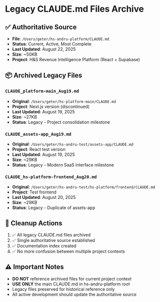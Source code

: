 # Legacy CLAUDE.md Files Archive

## ✅ **Authoritative Source**
- **File**: `/Users/geter/hs-andru-platform/CLAUDE.md`
- **Status**: Current, Active, Most Complete
- **Last Updated**: August 22, 2025
- **Size**: ~50KB
- **Project**: H&S Revenue Intelligence Platform (React + Supabase)

## 📦 **Archived Legacy Files**

### `CLAUDE_platform-main_Aug19.md`
- **Original**: `/Users/geter/hs-platform-main/CLAUDE.md`
- **Project**: Next.js version (discontinued)
- **Last Updated**: August 19, 2025
- **Size**: ~27KB
- **Status**: Legacy - Project consolidation milestone

### `CLAUDE_assets-app_Aug19.md`
- **Original**: `/Users/geter/hs-andru-test/assets-app/CLAUDE.md`
- **Project**: React test version
- **Last Updated**: August 19, 2025
- **Size**: ~29KB
- **Status**: Legacy - Modern SaaS interface milestone

### `CLAUDE_hs-platform-frontend_Aug20.md`
- **Original**: `/Users/geter/hs-andru-test/hs-platform/frontend/CLAUDE.md`
- **Project**: Test frontend
- **Last Updated**: August 20, 2025
- **Size**: ~29KB
- **Status**: Legacy - Duplicate of assets-app

## 🧹 **Cleanup Actions**
1. ✅ All legacy CLAUDE.md files archived
2. ✅ Single authoritative source established
3. ✅ Documentation index created
4. ✅ No more confusion between multiple project contexts

## ⚠️ **Important Notes**
- **DO NOT** reference archived files for current project context
- **USE ONLY** the main CLAUDE.md in hs-andru-platform root
- Legacy files preserved for historical reference only
- All active development should update the authoritative source